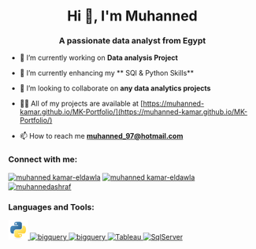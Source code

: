 <h1 align="center">Hi 👋, I'm Muhanned</h1>
<h3 align="center">A passionate data analyst from Egypt</h3>

- 🔭 I’m currently working on **Data analysis Project**

- 🌱 I’m currently enhancing my  ** SQl & Python Skills**

- 👯 I’m looking to collaborate on **any data analytics projects**

- 👨‍💻 All of my projects are available at [https://muhanned-kamar.github.io/MK-Portfolio/](https://muhanned-kamar.github.io/MK-Portfolio/)

- 📫 How to reach me **muhanned_97@hotmail.com**

<h3 align="left">Connect with me:</h3>
<p align="left">
<a href="https://www.linkedin.com/in/muhanned-kamar-eldawla/" target="blank"><img align="center" src="https://raw.githubusercontent.com/rahuldkjain/github-profile-readme-generator/master/src/images/icons/Social/linked-in-alt.svg" alt="muhanned kamar-eldawla" height="30" width="40" /></a>
<a href="https://kaggle.com/muhannedkamareldawla" target="blank"><img align="center" src="https://raw.githubusercontent.com/rahuldkjain/github-profile-readme-generator/master/src/images/icons/Social/kaggle.svg" alt="muhanned kamar-eldawla" height="30" width="40" /></a>
<a href="https://instagram.com/muhannedashraf" target="blank"><img align="center" src="https://raw.githubusercontent.com/rahuldkjain/github-profile-readme-generator/master/src/images/icons/Social/instagram.svg" alt="muhannedashraf" height="30" width="40" /></a>
</p> 


<h3 align="left">Languages and Tools:</h3>
<p </a> <a href="https://www.python.org" target="_blank" rel="noreferrer"> <img src="https://raw.githubusercontent.com/devicons/devicon/master/icons/python/python-original.svg" alt="python" width="40" height="40"/> </a> <a href="https://console.cloud.google.com/bigquery" target="_blank" rel="noreferrer"> <img src="https://raw.githubusercontent.com/google/vscode-bigquery/master/bigquery-icon.png" alt="bigquery" width="40" height="40"/> <a href="https://console.cloud.google.com/bigquery" target="_blank" rel="noreferrer"> <img src="https://upload.wikimedia.org/wikipedia/commons/8/87/Sql_data_base_with_logo.png" alt="bigquery" width="40" height="40"/> <a href="https://public.tableau.com/s/" target="_blank" rel="noreferrer"> <img src="https://user-images.githubusercontent.com/105308533/168493185-d70c051d-b927-44bf-8342-cab255a7e272.png" alt="Tableau" width="40" height="40"/> </a> <a href="[https://public.tableau.com/s/](https://www.microsoft.com/en-us/sql-server/sql-server-2019)" target="_blank" rel="noreferrer"> <img src="![image](https://user-images.githubusercontent.com/105308533/176140055-27a55baf-748b-4849-8335-24968194e1b6.png)" alt="SqlServer" width="40" height="40"/></a> </p></a> </p> 
